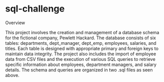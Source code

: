 # sql-challenge

Overview

This project involves the creation and management of a database schema for the fictional company, Pewlett Hackard. The database consists of six tables: departments, dept_manager, dept_emp, employees, salaries, and titles. Each table is designed with appropriate primary and foreign keys to maintain data integrity. The project also includes the import of  employee data from CSV files and the execution of various SQL queries to retrieve specific information about employees, department managers, and salary details. The schema and queries are organized in two .sql files as seen above. 
